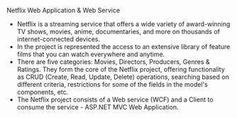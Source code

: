 Netflix Web Application & Web Service
-	Netflix is a streaming service that offers a wide variety of award-winning TV shows, movies, anime, documentaries, and more on thousands of internet-connected devices.
-	In the project is represented the access to an extensive library of feature films that you can watch everywhere and anytime.
-	There are five categories: Movies, Directors, Producers, Genres & Ratings. They form the core of the Netflix project, offering functionality as CRUD (Create, Read, Update, Delete) operations, searching based on different criteria, restrictions for some of the fields in the model's components, etc.
-	The Netflix project consists of a Web service (WCF) and a Client to consume the service - ASP.NET MVC Web Application.
